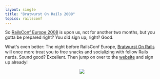 ```yaml
---
layout: single
title: "Bratwurst On Rails 2008"
topics: railsconf
---
```

So [RailsConf Europe 2008](http://en.oreilly.com/railseurope2008/public/content/home) is upon us, not for another two months, but you gotta be prepared right? You did sign up, right? Good.

What's even better: The night before RailsConf Europe, [Bratwurst On Rails](http://www.bratwurst-on-rails.com) will once more treat you to free snacks and socializing with fellow Rails nerds. Sound good? Excellent. Then jump on over to the <a href="http://www.bratwurst-on-rails.com">website</a> and sign up already!

<div width="100%" style="text-align:center"><img src="http://www.bratwurst-on-rails.com/images/bratwurst.png"/></div>
&#8232;&#8232;